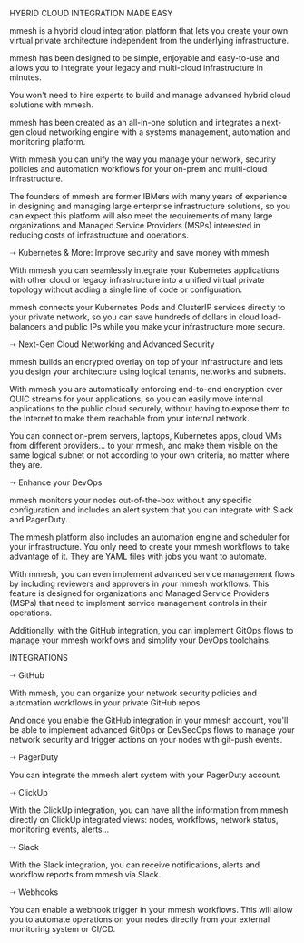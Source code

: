 HYBRID CLOUD INTEGRATION MADE EASY

mmesh is a hybrid cloud integration platform that lets you create your own virtual private architecture independent from the underlying infrastructure.

mmesh has been designed to be simple, enjoyable and easy-to-use and allows you to integrate your legacy and multi-cloud infrastructure in minutes.

You won't need to hire experts to build and manage advanced hybrid cloud solutions with mmesh.

mmesh has been created as an all-in-one solution and integrates a next-gen cloud networking engine with a systems management, automation and monitoring platform.

With mmesh you can unify the way you manage your network, security policies and automation workflows for your on-prem and multi-cloud infrastructure.

The founders of mmesh are former IBMers with many years of experience in designing and managing large enterprise infrastructure solutions, so you can expect this platform will also meet the requirements of many large organizations and Managed Service Providers (MSPs) interested in reducing costs of infrastructure and operations.

➝ Kubernetes & More: Improve security and save money with mmesh

With mmesh you can seamlessly integrate your Kubernetes applications with other cloud or legacy infrastructure into a unified virtual private topology without adding a single line of code or configuration.

mmesh connects your Kubernetes Pods and ClusterIP services directly to your private network, so you can save hundreds of dollars in cloud load-balancers and public IPs while you make your infrastructure more secure.

➝ Next-Gen Cloud Networking and Advanced Security

mmesh builds an encrypted overlay on top of your infrastructure and lets you design your architecture using logical tenants, networks and subnets.

With mmesh you are automatically enforcing end-to-end encryption over QUIC streams for your applications, so you can easily move internal applications to the public cloud securely, without having to expose them to the Internet to make them reachable from your internal network.

You can connect on-prem servers, laptops, Kubernetes apps, cloud VMs from different providers... to your mmesh, and make them visible on the same logical subnet or not according to your own criteria, no matter where they are.

➝ Enhance your DevOps

mmesh monitors your nodes out-of-the-box without any specific configuration and includes an alert system that you can integrate with Slack and PagerDuty.

The mmesh platform also includes an automation engine and scheduler for your infrastructure. You only need to create your mmesh workflows to take advantage of it. They are YAML files with jobs you want to automate.

With mmesh, you can even implement advanced service management flows by including reviewers and approvers in your mmesh workflows. This feature is designed for organizations and Managed Service Providers (MSPs) that need to implement service management controls in their operations.

Additionally, with the GitHub integration, you can implement GitOps flows to manage your mmesh workflows and simplify your DevOps toolchains.

INTEGRATIONS

➝ GitHub

With mmesh, you can organize your network security policies and automation workflows in your private GitHub repos.

And once you enable the GitHub integration in your mmesh account, you'll be able to implement advanced GitOps or DevSecOps flows to manage your network security and trigger actions on your nodes with git-push events.

➝ PagerDuty

You can integrate the mmesh alert system with your PagerDuty account.

➝ ClickUp

With the ClickUp integration, you can have all the information from mmesh directly on ClickUp integrated views: nodes, workflows, network status, monitoring events, alerts...

➝ Slack

With the Slack integration, you can receive notifications, alerts and workflow reports from mmesh via Slack.

➝ Webhooks

You can enable a webhook trigger in your mmesh workflows. This will allow you to automate operations on your nodes directly from your external monitoring system or CI/CD.
